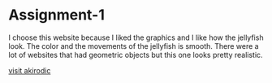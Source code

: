 # Assignment-1

I choose this website because I liked the graphics and I like how the jellyfish look. 
The color and the movements of the jellyfish is smooth. 
There were a lot of websites that had geometric objects but this one looks pretty realistic.

[visit akirodic](https://akirodic.com/p/jellyfish/)
